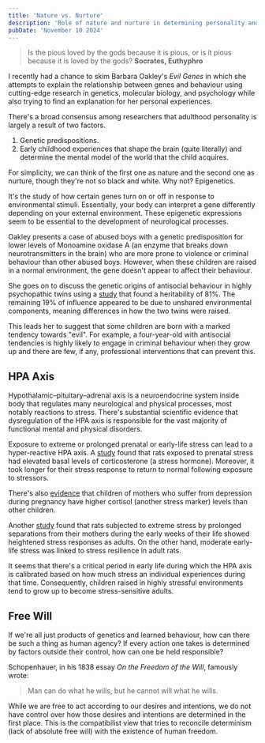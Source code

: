 ```yaml
---
title: 'Nature vs. Nurture'
description: 'Role of nature and nurture in determining personality and its implications for free will'
pubDate: 'November 10 2024'
---
```


> Is the pious loved by the gods because it is pious, or is it pious because it is loved by the gods?
> **Socrates, Euthyphro**

I recently had a chance to skim Barbara Oakley's _Evil Genes_ in which she attempts to explain the relationship between genes and behaviour using cutting-edge research in genetics, molecular biology, and psychology while also trying to find an explanation for her personal experiences.

There's a broad consensus among researchers that adulthood personality is largely a result of two factors.

1. Genetic predispositions.
2. Early childhood experiences that shape the brain (quite literally) and determine the mental model of the world that the child acquires.

For simplicity, we can think of the first one as nature and the second one as nurture, though they're not so black and white. Why not? Epigenetics.

It's the study of how certain genes turn on or off in response to environmental stimuli. Essentially, your body can interpret a gene differently depending on your external environment. These epigenetic expressions seem to be essential to the development of neurological processes.

Oakley presents a case of abused boys with a genetic predisposition for lower levels of Monoamine oxidase A (an enzyme that breaks down neurotransmitters in the brain) who are more prone to violence or criminal behaviour than other abused boys. However, when these children are raised in a normal environment, the gene doesn't appear to affect their behaviour.

She goes on to discuss the genetic origins of antisocial behaviour in highly psychopathic twins using a [study](https://pubmed.ncbi.nlm.nih.gov/15877765/) that found a heritability of 81%. The remaining 19% of influence appeared to be due to unshared environmental components, meaning differences in how the two twins were raised.

This leads her to suggest that some children are born with a marked tendency towards "evil". For example, a four-year-old with antisocial tendencies is highly likely to engage in criminal behaviour when they grow up and there are few, if any, professional interventions that can prevent this.

## HPA Axis

Hypothalamic–pituitary–adrenal axis is a neuroendocrine system inside body that regulates many neurological and physical processes, most notably reactions to stress. There's substantial scientific evidence that dysregulation of the HPA axis is responsible for the vast majority of functional mental and physical disorders.

Exposure to extreme or prolonged prenatal or early-life stress can lead to a hyper-reactive HPA axis. A [study](<https://onlinelibrary.wiley.com/doi/10.1002/(SICI)1097-4695(19990905)40:3%3C302::AID-NEU3%3E3.0.CO;2-7>) found that rats exposed to prenatal stress had elevated basal levels of corticosterone (a stress hormone). Moreover, it took longer for their stress response to return to normal following exposure to stressors.

There's also [evidence](https://www.tandfonline.com/doi/abs/10.1080/10253890500044521) that children of mothers who suffer from depression during pregnancy have higher cortisol (another stress marker) levels than other children.

Another [study](https://www.science.org/doi/10.1126/science.277.5332.1659) found that rats subjected to extreme stress by prolonged separations from their mothers during the early weeks of their life showed heightened stress responses as adults. On the other hand, moderate early-life stress was linked to stress resilience in adult rats.

It seems that there's a critical period in early life during which the HPA axis is calibrated based on how much stress an individual experiences during that time. Consequently, children raised in highly stressful environments tend to grow up to become stress-sensitive adults.

## Free Will

If we're all just products of genetics and learned behaviour, how can there be such a thing as human agency? If every action one takes is determined by factors outside their control, how can one be held responsible?

Schopenhauer, in his 1838 essay _On the Freedom of the Will_, famously wrote:

> Man can do what he wills, but he cannot will what he wills.

While we are free to act according to our desires and intentions, we do not have control over how those desires and intentions are determined in the first place. This is the compatibilist view that tries to reconcile determinism (lack of absolute free will) with the existence of human freedom.
